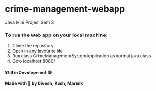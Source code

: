# crime-management-webapp
Java Mini Project Sem 3 
### To run the web app on your local machine:
1. Clone the repository
2. Open in any favourite ide
3. Run class CrimeManagementSystemApplication as normal java class
4. Goto localhost:8080/<endpt>

#### Still in Development :smile:	
#### Made with :blue_heart:	by Divesh, Kush, Marmik
